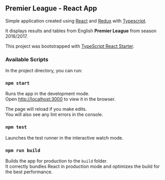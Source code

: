 ## Premier League - React App

Simple application created using [React](http://facebook.github.io/react/) and [Redux](https://redux.js.org/) with [Typescript](https://www.typescriptlang.org/).
 
It displays results and tables from English **Premier League** from season 2016/2017.
 
This project was bootstrapped with [TypeScript React Starter](https://github.com/Microsoft/TypeScript-React-Starter).

### Available Scripts

In the project directory, you can run:

### `npm start`

Runs the app in the development mode.<br>
Open [http://localhost:3000](http://localhost:3000) to view it in the browser.

The page will reload if you make edits.<br>
You will also see any lint errors in the console.

### `npm test`

Launches the test runner in the interactive watch mode.<br>

### `npm run build`

Builds the app for production to the `build` folder.<br>
It correctly bundles React in production mode and optimizes the build for the best performance.
